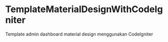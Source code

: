 # TemplateMaterialDesignWithCodeIgniter
Template admin dashboard material design menggunakan CodeIgniter
